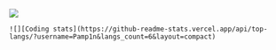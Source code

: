 <div align="left">
  
  ![](https://github-readme-stats.vercel.app/api/wakatime?username=Pamp1n&layout=false)
  
</div>
<div align="left">
  
    ![][Coding stats](https://github-readme-stats.vercel.app/api/top-langs/?username=Pamp1n&langs_count=6&layout=compact)
  
</div>
